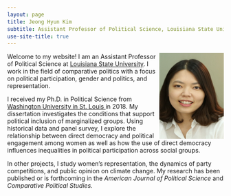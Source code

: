 ```yaml
---
layout: page
title: Jeong Hyun Kim
subtitle: Assistant Professor of Political Science, Louisiana State University
use-site-title: true
---
```


<img src="/img/Kim_picture_2016.jpg" align="right" alt="JKim profile" height="200" width="150" hspace=”50” vspace=”50”> <p> Welcome to my website! I am an Assistant Professor of Political Science at <a href="https://www.lsu.edu/hss/polisci/" target="_blank"> Louisiana State University</a>. I work in the field of comparative politics with a focus on political participation, gender and politics, and representation. </p>

<p> I received my Ph.D. in Political Science from <a href="http://polisci.wustl.edu//" target="_blank"> Washington University in St. Louis </a> in 2018. My dissertation investigates the conditions that support political inclusion of marginalized groups. Using historical data and panel survey, I explore the relationship between direct democracy and political engagement among women as well as how the use of direct democracy influences inequalities in political participation across social groups.</p>

<p>In other projects, I study women’s representation, the dynamics of party competitions, and public opinion on climate change. My research has been published or is forthcoming in the <i> American Journal of Political Science </i> and <i> Comparative Political Studies.</i> </p>

